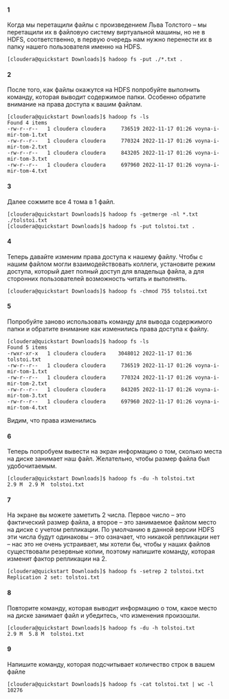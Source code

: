 #### 1
Когда мы перетащили файлы с произведением Льва Толстого – мы перетащили их в файловую систему виртуальной машины, но не в HDFS, соответственно, в первую очередь нам нужно перенести их в папку нашего пользователя именно на HDFS.
```
[cloudera@quickstart Downloads]$ hadoop fs -put ./*.txt .
```

#### 2
После того, как файлы окажутся на HDFS попробуйте выполнить команду, которая выводит содержимое папки. Особенно обратите внимание на права доступа к вашим файлам.
```
[cloudera@quickstart Downloads]$ hadoop fs -ls
Found 4 items
-rw-r--r--   1 cloudera cloudera     736519 2022-11-17 01:26 voyna-i-mir-tom-1.txt
-rw-r--r--   1 cloudera cloudera     770324 2022-11-17 01:26 voyna-i-mir-tom-2.txt
-rw-r--r--   1 cloudera cloudera     843205 2022-11-17 01:26 voyna-i-mir-tom-3.txt
-rw-r--r--   1 cloudera cloudera     697960 2022-11-17 01:26 voyna-i-mir-tom-4.txt
```

#### 3
Далее сожмите все 4 тома в 1 файл.
```
[cloudera@quickstart Downloads]$ hadoop fs -getmerge -nl *.txt ./tolstoi.txt
[cloudera@quickstart Downloads]$ hadoop fs -put tolstoi.txt .
```

#### 4
Теперь давайте изменим права доступа к нашему файлу. Чтобы с нашим файлом могли взаимодействовать коллеги, установите режим доступа, который дает полный доступ для владельца файла, а для сторонних пользователей возможность читать и выполнять.

```
[cloudera@quickstart Downloads]$ hadoop fs -chmod 755 tolstoi.txt
```

#### 5
Попробуйте заново использовать команду для вывода содержимого папки и обратите внимание как изменились права доступа к файлу.
```
[cloudera@quickstart Downloads]$ hadoop fs -ls
Found 5 items
-rwxr-xr-x   1 cloudera cloudera    3048012 2022-11-17 01:36 tolstoi.txt
-rw-r--r--   1 cloudera cloudera     736519 2022-11-17 01:26 voyna-i-mir-tom-1.txt
-rw-r--r--   1 cloudera cloudera     770324 2022-11-17 01:26 voyna-i-mir-tom-2.txt
-rw-r--r--   1 cloudera cloudera     843205 2022-11-17 01:26 voyna-i-mir-tom-3.txt
-rw-r--r--   1 cloudera cloudera     697960 2022-11-17 01:26 voyna-i-mir-tom-4.txt
```
Видим, что права изменились

#### 6

Теперь попробуем вывести на экран информацию о том, сколько места на диске занимает наш файл. Желательно, чтобы размер файла был удобочитаемым.
```
[cloudera@quickstart Downloads]$ hadoop fs -du -h tolstoi.txt
2.9 M  2.9 M  tolstoi.txt
```

#### 7
На экране вы можете заметить 2 числа. Первое число – это фактический размер файла, а второе – это занимаемое файлом место на диске с учетом репликации. По умолчанию в данной версии HDFS эти числа будут одинаковы – это означает, что никакой репликации нет – нас это не очень устраивает, мы хотели бы, чтобы у наших файлов существовали резервные копии, поэтому напишите команду, которая изменит фактор репликации на 2.
```
[cloudera@quickstart Downloads]$ hadoop fs -setrep 2 tolstoi.txt
Replication 2 set: tolstoi.txt
```

#### 8
Повторите команду, которая выводит информацию о том, какое место на диске занимает файл и убедитесь, что изменения произошли.
```
[cloudera@quickstart Downloads]$ hadoop fs -du -h tolstoi.txt
2.9 M  5.8 M  tolstoi.txt
```

#### 9
Напишите команду, которая подсчитывает количество строк в вашем файле
```
[cloudera@quickstart Downloads]$ hadoop fs -cat tolstoi.txt | wc -l
10276
```